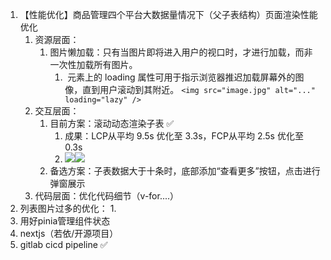 1. 【性能优化】商品管理四个平台大数据量情况下（父子表结构）页面渲染性能优化
	1. 资源层面：
		1. 图片懒加载：只有当图片即将进入用户的视口时，才进行加载，而非一次性加载所有图片。
			1. <img> 元素上的 loading 属性可用于指示浏览器推迟加载屏幕外的图像，直到用户滚动到其附近。
			`<img src="image.jpg" alt="..." loading="lazy" />`
	1. 交互层面：
		1. 目前方案：滚动动态渲染子表 ✅
			1. 成果：LCP从平均 9.5s 优化至 3.3s，FCP从平均 2.5s 优化至 0.3s
			2. ![](Knowledge%20%20▏%20Skill/image/82dd82aa09fc2dbd1fb3a7f223ed6453.png)![](Knowledge%20%20▏%20Skill/image/6c332c271da06d9dce9d324d46fe08b1.png)
		2. 备选方案：子表数据大于十条时，底部添加“查看更多”按钮，点击进行弹窗展示
	2. 代码层面：优化代码细节（v-for....）
2. 列表图片过多的优化：
	1. 
3. 用好pinia管理组件状态
4. nextjs（若依/开源项目）
5. gitlab cicd pipeline ✅